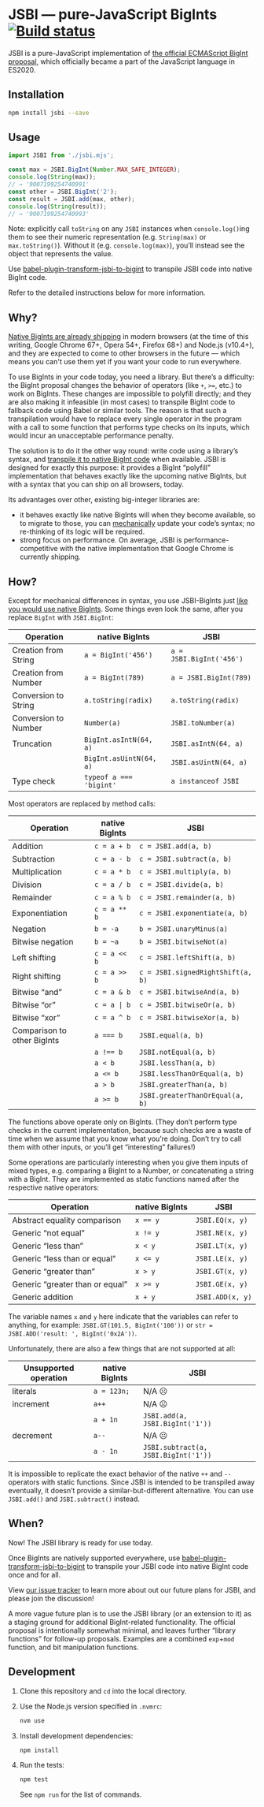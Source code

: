 # JSBI — pure-JavaScript BigInts [![Build status](https://travis-ci.com/GoogleChromeLabs/jsbi.svg?branch=master)](https://travis-ci.com/GoogleChromeLabs/jsbi)

JSBI is a pure-JavaScript implementation of [the official ECMAScript BigInt proposal](https://tc39.es/proposal-bigint/), which officially became a part of the JavaScript language in ES2020.

## Installation

```sh
npm install jsbi --save
```

## Usage

```js
import JSBI from './jsbi.mjs';

const max = JSBI.BigInt(Number.MAX_SAFE_INTEGER);
console.log(String(max));
// → '9007199254740991'
const other = JSBI.BigInt('2');
const result = JSBI.add(max, other);
console.log(String(result));
// → '9007199254740993'
```

Note: explicitly call `toString` on any `JSBI` instances when `console.log()`ing them to see their numeric representation (e.g. `String(max)` or `max.toString()`). Without it (e.g. `console.log(max)`), you’ll instead see the object that represents the value.

Use [babel-plugin-transform-jsbi-to-bigint](https://github.com/GoogleChromeLabs/babel-plugin-transform-jsbi-to-bigint) to transpile JSBI code into native BigInt code.

Refer to the detailed instructions below for more information.

## Why?

[Native BigInts are already shipping](https://v8.dev/features/bigint) in modern browsers (at the time of this writing, Google Chrome 67+, Opera 54+, Firefox 68+) and Node.js (v10.4+), and they are expected to come to other browsers in the future — which means you can't use them yet if you want your code to run everywhere.

To use BigInts in your code today, you need a library. But there’s a difficulty: the BigInt proposal changes the behavior of operators (like `+`, `>=`, etc.) to work on BigInts. These changes are impossible to polyfill directly; and they are also making it infeasible (in most cases) to transpile BigInt code to fallback code using Babel or similar tools. The reason is that such a transpilation would have to replace every single operator in the program with a call to some function that performs type checks on its inputs, which would incur an unacceptable performance penalty.

The solution is to do it the other way round: write code using a library’s syntax, and [transpile it to native BigInt code](https://github.com/GoogleChromeLabs/babel-plugin-transform-jsbi-to-bigint) when available. JSBI is designed for exactly this purpose: it provides a BigInt “polyfill” implementation that behaves exactly like the upcoming native BigInts, but with a syntax that you can ship on all browsers, today.

Its advantages over other, existing big-integer libraries are:

- it behaves exactly like native BigInts will when they become available, so to migrate to those, you can [mechanically](https://github.com/GoogleChromeLabs/babel-plugin-transform-jsbi-to-bigint) update your code’s syntax; no re-thinking of its logic will be required.
- strong focus on performance. On average, JSBI is performance-competitive with the native implementation that Google Chrome is currently shipping.

## How?

Except for mechanical differences in syntax, you use JSBI-BigInts just [like you would use native BigInts](https://developers.google.com/web/updates/2018/05/bigint). Some things even look the same, after you replace `BigInt` with `JSBI.BigInt`:

| Operation            | native BigInts          | JSBI                     |
| -------------------- | ----------------------- | ------------------------ |
| Creation from String | `a = BigInt('456')`     | `a = JSBI.BigInt('456')` |
| Creation from Number | `a = BigInt(789)`       | `a = JSBI.BigInt(789)`   |
| Conversion to String | `a.toString(radix)`     | `a.toString(radix)`      |
| Conversion to Number | `Number(a)`             | `JSBI.toNumber(a)`       |
| Truncation           | `BigInt.asIntN(64, a)`  | `JSBI.asIntN(64, a)`     |
|                      | `BigInt.asUintN(64, a)` | `JSBI.asUintN(64, a)`    |
| Type check           | `typeof a === 'bigint'` | `a instanceof JSBI`      |

Most operators are replaced by method calls:

| Operation                   | native BigInts | JSBI                              |
| --------------------------- | -------------- | --------------------------------- |
| Addition                    | `c = a + b`    | `c = JSBI.add(a, b)`              |
| Subtraction                 | `c = a - b`    | `c = JSBI.subtract(a, b)`         |
| Multiplication              | `c = a * b`    | `c = JSBI.multiply(a, b)`         |
| Division                    | `c = a / b`    | `c = JSBI.divide(a, b)`           |
| Remainder                   | `c = a % b`    | `c = JSBI.remainder(a, b)`        |
| Exponentiation              | `c = a ** b`   | `c = JSBI.exponentiate(a, b)`     |
| Negation                    | `b = -a`       | `b = JSBI.unaryMinus(a)`          |
| Bitwise negation            | `b = ~a`       | `b = JSBI.bitwiseNot(a)`          |
| Left shifting               | `c = a << b`   | `c = JSBI.leftShift(a, b)`        |
| Right shifting              | `c = a >> b`   | `c = JSBI.signedRightShift(a, b)` |
| Bitwise “and”               | `c = a & b`    | `c = JSBI.bitwiseAnd(a, b)`       |
| Bitwise “or”                | `c = a \| b`   | `c = JSBI.bitwiseOr(a, b)`        |
| Bitwise “xor”               | `c = a ^ b`    | `c = JSBI.bitwiseXor(a, b)`       |
| Comparison to other BigInts | `a === b`      | `JSBI.equal(a, b)`                |
|                             | `a !== b`      | `JSBI.notEqual(a, b)`             |
|                             | `a < b`        | `JSBI.lessThan(a, b)`             |
|                             | `a <= b`       | `JSBI.lessThanOrEqual(a, b)`      |
|                             | `a > b`        | `JSBI.greaterThan(a, b)`          |
|                             | `a >= b`       | `JSBI.greaterThanOrEqual(a, b)`   |

The functions above operate only on BigInts. (They don’t perform type checks in the current implementation, because such checks are a waste of time when we assume that you know what you’re doing. Don’t try to call them with other inputs, or you’ll get “interesting” failures!)

Some operations are particularly interesting when you give them inputs of mixed types, e.g. comparing a BigInt to a Number, or concatenating a string with a BigInt. They are implemented as static functions named after the respective native operators:

| Operation                       | native BigInts | JSBI             |
| ------------------------------- | -------------- | ---------------- |
| Abstract equality comparison    | `x == y`       | `JSBI.EQ(x, y)`  |
| Generic “not equal”             | `x != y`       | `JSBI.NE(x, y)`  |
| Generic “less than”             | `x < y`        | `JSBI.LT(x, y)`  |
| Generic “less than or equal”    | `x <= y`       | `JSBI.LE(x, y)`  |
| Generic “greater than”          | `x > y`        | `JSBI.GT(x, y)`  |
| Generic “greater than or equal” | `x >= y`       | `JSBI.GE(x, y)`  |
| Generic addition                | `x + y`        | `JSBI.ADD(x, y)` |

The variable names `x` and `y` here indicate that the variables can refer to anything, for example: `JSBI.GT(101.5, BigInt('100'))` or `str = JSBI.ADD('result: ', BigInt('0x2A'))`.

Unfortunately, there are also a few things that are not supported at all:

| Unsupported operation | native BigInts | JSBI                                 |
| --------------------- | -------------- | ------------------------------------ |
| literals              | `a = 123n;`    | N/A ☹                                |
| increment             | `a++`          | N/A ☹                                |
|                       | `a + 1n`       | `JSBI.add(a, JSBI.BigInt('1'))`      |
| decrement             | `a--`          | N/A ☹                                |
|                       | `a - 1n`       | `JSBI.subtract(a, JSBI.BigInt('1'))` |

It is impossible to replicate the exact behavior of the native `++` and `--` operators with static functions. Since JSBI is intended to be transpiled away eventually, it doesn’t provide a similar-but-different alternative. You can use `JSBI.add()` and `JSBI.subtract()` instead.

## When?

Now! The JSBI library is ready for use today.

Once BigInts are natively supported everywhere, use [babel-plugin-transform-jsbi-to-bigint](https://github.com/GoogleChromeLabs/babel-plugin-transform-jsbi-to-bigint) to transpile your JSBI code into native BigInt code once and for all.

View [our issue tracker](https://github.com/GoogleChromeLabs/jsbi/issues) to learn more about out our future plans for JSBI, and please join the discussion!

A more vague future plan is to use the JSBI library (or an extension to it) as a staging ground for additional BigInt-related functionality. The official proposal is intentionally somewhat minimal, and leaves further “library functions” for follow-up proposals. Examples are a combined `exp`+`mod` function, and bit manipulation functions.

## Development

1. Clone this repository and `cd` into the local directory.

1. Use the Node.js version specified in `.nvmrc`:

     ```sh
     nvm use
     ```

1. Install development dependencies:

    ```sh
    npm install
    ```

1. Run the tests:

    ```sh
    npm test
    ```

    See `npm run` for the list of commands.
